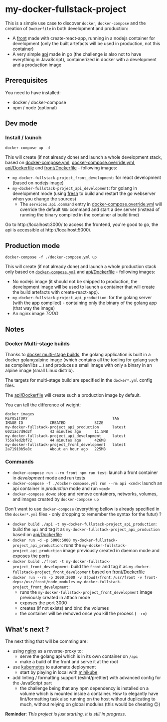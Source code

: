 # my-docker-fullstack-project

This is a simple use case to discover `docker`, `docker-compose` and the creation of `Dockerfile` in both development and production:

* A [front](front) made with create-react-app, running in a nodejs container for development (only the built artefacts will be used in production, not this container)
* A very simple [api](api) made in go (the challenge is also not to have everything in JavaScript), containerized in docker with a development and a production image

## Prerequisites

You need to have installed:

* docker / docker-compose
* npm / node (optional)

## Dev mode

### Install / launch

```shell
docker-compose up -d
```

This will create (if not already done) and launch a whole development stack, based on [docker-compose.yml](docker-compose.yml), [docker-compose.override.yml](docker-compose.override.yml), [api/Dockerfile](api/Dockerfile) and [front/Dockerfile](front/Dockerfile) - following images:

* `my-docker-fullstack-project_front_development`: for react development (based on nodejs image)
* `my-docker-fullstack-project_api_development`: for golang in development mode (using [fresh](https://github.com/pilu/fresh) to build and restart the go webserver when you change the sources)
  * The `services.api.command` entry in [docker-compose.override.yml](docker-compose.override.yml) will override the default `RUN` command and start a dev server (instead of running the binary compiled in the container at build time)

Go to http://localhost:3000/ to access the frontend, you're good to go, the api is accessible at http://localhost:5000/.

## Production mode

```shell
docker-compose -f ./docker-compose.yml up
```

This will create (if not already done) and launch a whole production stack only based on [`docker-compose.yml`](docker-compose.yml) and [api/Dockerfile](api/Dockerfile) - following images:

* No nodejs image (it should not be shipped to production, the development image will be used to launch a container that will create the build artefacts with create-react-app).
* `my-docker-fullstack-project_api_production`: for the golang server (with the app compiled) - containing only the binary of the golang app (that way the image)
* An nginx image *TODO*

## Notes

### Docker Multi-stage builds

Thanks to [docker multi-stage builds](https://docs.docker.com/develop/develop-images/multistage-build/), the golang application is built in a docker golang:alpine image (which contains all the tooling for golang such as compiler/libs ...) and produces a small image with only a binary in an alpine image (small Linux distrib).

The targets for multi-stage build are specified in the `docker*.yml` config files.

The [api/Dockerfile](api/Dockerfile) will create such a production image by default.

You can tell the difference of weight:

```
docker images
REPOSITORY                                      TAG                 IMAGE ID            CREATED             SIZE
my-docker-fullstack-project_api_production      latest              6021ac7d9d2f        43 minutes ago      11.5MB
my-docker-fullstack-project_api_development     latest              755a7ed2bf72        44 minutes ago      426MB
my-docker-fullstack-project_front_development   latest              2a71910b5e8c        About an hour ago   225MB
```

### Commands

* `docker-compose run --rm front npm run test`: launch a front container in *development* mode and run tests
* `docker-compose -f ./docker-compose.yml run --rm api <cmd>`: launch an api container in *production* mode and run `<cmd>`
* `docker-compose down`: stop and remove containers, networks, volumes, and images created by `docker-compose up`

Don't want to use `docker-compose` (everything bellow is already specified in the `docker*.yml` files - only dropping to remember the syntax for the futur) ?

* `docker build ./api -t my-docker-fullstack-project_api_production`: build the `api` and tag it as `my-docker-fullstack-project_api_production` based on [api/Dockerfile](api/Dockerfile)
* `docker run -d -p 5000:5000 my-docker-fullstack-project_api_production`: runs the `my-docker-fullstack-project_api_production` image previously created in daemon mode and exposes the ports
* `docker build ./front -t my-docker-fullstack-project_front_development`: build the `front` and tag it as `my-docker-fullstack-project_front_development` based on [front/Dockerfile](front/Dockerfile)
* `docker run --rm -p 3000:3000 -v $(pwd)/front:/usr/front -v front-deps:/usr/front/node_modules my-docker-fullstack-project_front_development`:
  * runs the `my-docker-fullstack-project_front_development` image previously created in attach mode
  * exposes the port 3000
  * creates (if not exists) and bind the volumes
  * the container will be removed once you kill the process (`--rm`)

## What's next ?

The next thing that will be comming are:

* using [nginx](https://www.nginx.com/) as a reverse-proxy to:
  * serve the golang api which is in its own container on `/api`
  * make a build of the front and serve it at the root
* use [kubernetes](https://kubernetes.io/) to automate deployment
  * start by playing in local with [minikube](https://github.com/kubernetes/minikube)
* add linting / formatting support (eslint/prettier) with advanced config for the JavaScript part
  * the challenge being that any npm dependency is installed on a volume which is mounted inside a container. How to elegantly have lint/formatting task also running on the host without duplicating to much, without relying on global modules (this would be cheating 😉)

**Reminder**: *This project is just starting, it is still in progress*.